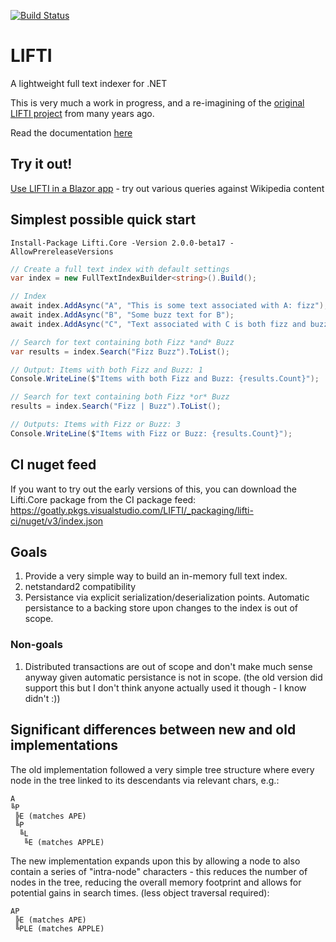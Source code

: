 [![Build Status](https://goatly.visualstudio.com/LIFTI/_apis/build/status/mikegoatly.lifti?branchName=master)](https://goatly.visualstudio.com/LIFTI/_build/latest?definitionId=14&branchName=master)

# LIFTI

A lightweight full text indexer for .NET

This is very much a work in progress, and a re-imagining of the [original LIFTI project](https://github.com/mikegoatly/lifti-codeplex) from many years ago.

Read the documentation [here](https://mikegoatly.github.io/lifti)

## Try it out!

[Use LIFTI in a Blazor app](https://liftidemo.z22.web.core.windows.net/wikipedia-search) - try out various queries against Wikipedia content

## Simplest possible quick start

``` powerhshell
Install-Package Lifti.Core -Version 2.0.0-beta17 -AllowPrereleaseVersions
```

``` c#
// Create a full text index with default settings
var index = new FullTextIndexBuilder<string>().Build();

// Index
await index.AddAsync("A", "This is some text associated with A: fizz");
await index.AddAsync("B", "Some buzz text for B");
await index.AddAsync("C", "Text associated with C is both fizz and buzz");

// Search for text containing both Fizz *and* Buzz
var results = index.Search("Fizz Buzz").ToList();

// Output: Items with both Fizz and Buzz: 1
Console.WriteLine($"Items with both Fizz and Buzz: {results.Count}");

// Search for text containing both Fizz *or* Buzz
results = index.Search("Fizz | Buzz").ToList();

// Outputs: Items with Fizz or Buzz: 3
Console.WriteLine($"Items with Fizz or Buzz: {results.Count}");
```

## CI nuget feed

If you want to try out the early versions of this, you can download the Lifti.Core package from the CI package feed: https://goatly.pkgs.visualstudio.com/LIFTI/_packaging/lifti-ci/nuget/v3/index.json

## Goals
1) Provide a very simple way to build an in-memory full text index.
2) netstandard2 compatibility
3) Persistance via explicit serialization/deserialization points. Automatic persistance to a backing store upon changes to the index is out of scope.

### Non-goals
1) Distributed transactions are out of scope and don't make much sense anyway given automatic persistance is not in scope. (the old version did support this but I don't think anyone actually used it though - I know didn't :))

## Significant differences between new and old implementations
The old implementation followed a very simple tree structure where every node in the tree linked to its descendants via relevant chars, e.g.:

```
A
╚P
 ╠E (matches APE)
 ╚P
  ╚L
   ╚E (matches APPLE)
```

The new implementation expands upon this by allowing a node to also contain a series of "intra-node" characters - this reduces the number of
nodes in the tree, reducing the overall memory footprint and allows for potential gains in search times. (less object traversal required):

```
AP
 ╠E (matches APE)
 ╚PLE (matches APPLE)
```
